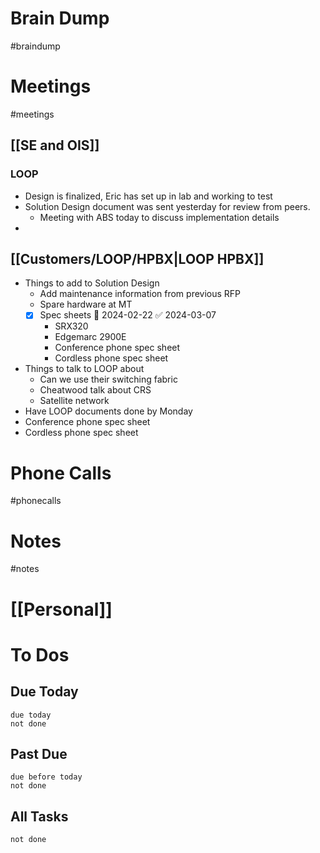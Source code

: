 # Brain Dump
#braindump 

# Meetings
#meetings 
## [[SE and OIS]]
### LOOP
- Design is finalized, Eric has set up in lab and working to test
- Solution Design document was sent yesterday for review from peers.
	- Meeting with ABS today to discuss implementation details
- 

## [[Customers/LOOP/HPBX|LOOP HPBX]]
- Things to add to Solution Design
	- Add maintenance information from previous RFP
	- Spare hardware at MT
	- [x] Spec sheets 📅 2024-02-22 ✅ 2024-03-07
		- SRX320
		- Edgemarc 2900E
		- Conference phone spec sheet
		- Cordless phone spec sheet
- Things to talk to LOOP about
	- Can we use their switching fabric
	- Cheatwood talk about CRS
	- Satellite network
- Have LOOP documents done by Monday 
- Conference phone spec sheet
- Cordless phone spec sheet
# Phone Calls
#phonecalls 
# Notes
#notes

# [[Personal]]

# To Dos
## Due Today
```tasks
due today
not done
```

##  Past Due
```tasks
due before today
not done
```

## All Tasks
```tasks
not done
```